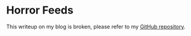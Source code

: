 # Horror Feeds

This writeup on my blog is broken, please refer to my [GitHub repository](https://github.com/siunam321/CTF-Writeups/blob/main/HackTheBoo/Web/Horror-Feeds/README.md).
